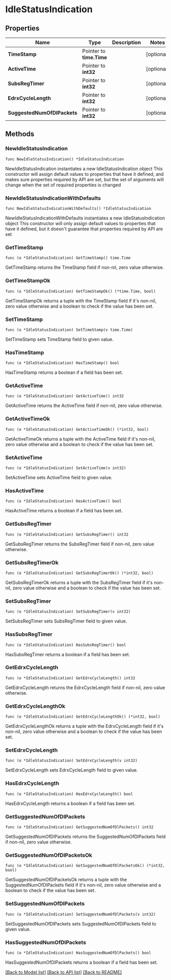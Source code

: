 # IdleStatusIndication

## Properties

Name | Type | Description | Notes
------------ | ------------- | ------------- | -------------
**TimeStamp** | Pointer to **time.Time** |  | [optional] 
**ActiveTime** | Pointer to **int32** |  | [optional] 
**SubsRegTimer** | Pointer to **int32** |  | [optional] 
**EdrxCycleLength** | Pointer to **int32** |  | [optional] 
**SuggestedNumOfDlPackets** | Pointer to **int32** |  | [optional] 

## Methods

### NewIdleStatusIndication

`func NewIdleStatusIndication() *IdleStatusIndication`

NewIdleStatusIndication instantiates a new IdleStatusIndication object
This constructor will assign default values to properties that have it defined,
and makes sure properties required by API are set, but the set of arguments
will change when the set of required properties is changed

### NewIdleStatusIndicationWithDefaults

`func NewIdleStatusIndicationWithDefaults() *IdleStatusIndication`

NewIdleStatusIndicationWithDefaults instantiates a new IdleStatusIndication object
This constructor will only assign default values to properties that have it defined,
but it doesn't guarantee that properties required by API are set

### GetTimeStamp

`func (o *IdleStatusIndication) GetTimeStamp() time.Time`

GetTimeStamp returns the TimeStamp field if non-nil, zero value otherwise.

### GetTimeStampOk

`func (o *IdleStatusIndication) GetTimeStampOk() (*time.Time, bool)`

GetTimeStampOk returns a tuple with the TimeStamp field if it's non-nil, zero value otherwise
and a boolean to check if the value has been set.

### SetTimeStamp

`func (o *IdleStatusIndication) SetTimeStamp(v time.Time)`

SetTimeStamp sets TimeStamp field to given value.

### HasTimeStamp

`func (o *IdleStatusIndication) HasTimeStamp() bool`

HasTimeStamp returns a boolean if a field has been set.

### GetActiveTime

`func (o *IdleStatusIndication) GetActiveTime() int32`

GetActiveTime returns the ActiveTime field if non-nil, zero value otherwise.

### GetActiveTimeOk

`func (o *IdleStatusIndication) GetActiveTimeOk() (*int32, bool)`

GetActiveTimeOk returns a tuple with the ActiveTime field if it's non-nil, zero value otherwise
and a boolean to check if the value has been set.

### SetActiveTime

`func (o *IdleStatusIndication) SetActiveTime(v int32)`

SetActiveTime sets ActiveTime field to given value.

### HasActiveTime

`func (o *IdleStatusIndication) HasActiveTime() bool`

HasActiveTime returns a boolean if a field has been set.

### GetSubsRegTimer

`func (o *IdleStatusIndication) GetSubsRegTimer() int32`

GetSubsRegTimer returns the SubsRegTimer field if non-nil, zero value otherwise.

### GetSubsRegTimerOk

`func (o *IdleStatusIndication) GetSubsRegTimerOk() (*int32, bool)`

GetSubsRegTimerOk returns a tuple with the SubsRegTimer field if it's non-nil, zero value otherwise
and a boolean to check if the value has been set.

### SetSubsRegTimer

`func (o *IdleStatusIndication) SetSubsRegTimer(v int32)`

SetSubsRegTimer sets SubsRegTimer field to given value.

### HasSubsRegTimer

`func (o *IdleStatusIndication) HasSubsRegTimer() bool`

HasSubsRegTimer returns a boolean if a field has been set.

### GetEdrxCycleLength

`func (o *IdleStatusIndication) GetEdrxCycleLength() int32`

GetEdrxCycleLength returns the EdrxCycleLength field if non-nil, zero value otherwise.

### GetEdrxCycleLengthOk

`func (o *IdleStatusIndication) GetEdrxCycleLengthOk() (*int32, bool)`

GetEdrxCycleLengthOk returns a tuple with the EdrxCycleLength field if it's non-nil, zero value otherwise
and a boolean to check if the value has been set.

### SetEdrxCycleLength

`func (o *IdleStatusIndication) SetEdrxCycleLength(v int32)`

SetEdrxCycleLength sets EdrxCycleLength field to given value.

### HasEdrxCycleLength

`func (o *IdleStatusIndication) HasEdrxCycleLength() bool`

HasEdrxCycleLength returns a boolean if a field has been set.

### GetSuggestedNumOfDlPackets

`func (o *IdleStatusIndication) GetSuggestedNumOfDlPackets() int32`

GetSuggestedNumOfDlPackets returns the SuggestedNumOfDlPackets field if non-nil, zero value otherwise.

### GetSuggestedNumOfDlPacketsOk

`func (o *IdleStatusIndication) GetSuggestedNumOfDlPacketsOk() (*int32, bool)`

GetSuggestedNumOfDlPacketsOk returns a tuple with the SuggestedNumOfDlPackets field if it's non-nil, zero value otherwise
and a boolean to check if the value has been set.

### SetSuggestedNumOfDlPackets

`func (o *IdleStatusIndication) SetSuggestedNumOfDlPackets(v int32)`

SetSuggestedNumOfDlPackets sets SuggestedNumOfDlPackets field to given value.

### HasSuggestedNumOfDlPackets

`func (o *IdleStatusIndication) HasSuggestedNumOfDlPackets() bool`

HasSuggestedNumOfDlPackets returns a boolean if a field has been set.


[[Back to Model list]](../README.md#documentation-for-models) [[Back to API list]](../README.md#documentation-for-api-endpoints) [[Back to README]](../README.md)


